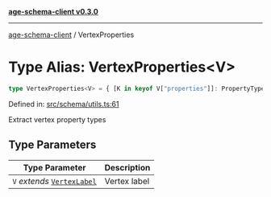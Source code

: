 [**age-schema-client v0.3.0**](../index.md)

***

[age-schema-client](/ageSchemaClient/api-generated/index.md) / VertexProperties

# Type Alias: VertexProperties\<V\>

```ts
type VertexProperties<V> = { [K in keyof V["properties"]]: PropertyTypeOf<V["properties"][K]> };
```

Defined in: [src/schema/utils.ts:61](https://github.com/standardbeagle/ageSchemaClient/blob/main/src/schema/utils.ts#L61)

Extract vertex property types

## Type Parameters

| Type Parameter | Description |
| ------ | ------ |
| `V` *extends* [`VertexLabel`](/ageSchemaClient/api-generated/interfaces/VertexLabel.md) | Vertex label |

